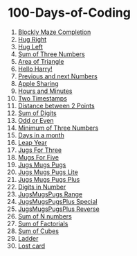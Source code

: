 # 100-Days-of-Coding

1) [Blockly Maze Completion](https://github.com/Deepak2001/100-Days-of-Coding/blob/master/0.1%20Level10.md)
2) [Hug Right](https://github.com/Deepak2001/100-Days-of-Coding/blob/master/0.2%20HugRight.md)
3) [Hug Left](https://github.com/Deepak2001/100-Days-of-Coding/blob/master/0.3%20HugLeft.md)
4) [Sum of Three Numbers](https://github.com/Deepak2001/100-Days-of-Coding/blob/master/1.1%20Input%20Print%20:%20Sum%20of%20three%20numbers.md)
5) [Area of Triangle](https://github.com/Deepak2001/100-Days-of-Coding/blob/master/1.2%20Input%20%26%20Output%20:%20Area%20of%20Triangle.md)
6) [Hello Harry!](https://github.com/Deepak2001/100-Days-of-Coding/blob/master/1.3%20Input%20%26%20Print%20:%20Hello%2CHarry!.md)
7) [Previous and next Numbers](https://github.com/Deepak2001/100-Days-of-Coding/blob/master/1.4%20Input%20%26%20print%20:%20Previous%20and%20next.md)
8) [Apple Sharing](https://github.com/Deepak2001/100-Days-of-Coding/blob/master/1.5%20Input%20%26%20print:%20Apple%20sharing.md)
9) [Hours and Minutes](https://github.com/Deepak2001/100-Days-of-Coding/blob/master/1.6%20Input%20%26%20print:%20Hours%20and%20minutes.md)
10) [Two Timestamps](https://github.com/Deepak2001/100-Days-of-Coding/blob/master/1.7%20Input%20%26%20print%20:Two%20timestamps.md)
11) [Distance between 2 Points](https://github.com/Deepak2001/100-Days-of-Coding/blob/master/1.8%20Input%20%26%20print:%20TwoPoints.md)
12) [Sum of Digits](https://github.com/Deepak2001/100-Days-of-Coding/blob/master/2.5%20%20Numbers:%20Sum%20of%20digits.md)
13) [Odd or Even](https://github.com/Deepak2001/100-Days-of-Coding/blob/master/3.1%20If%20%26%20else:%20Odd%20or%20even.md)
14) [Minimum of Three Numbers](https://github.com/Deepak2001/100-Days-of-Coding/blob/master/3.8%20If%20%26%20else:%20Minimum%20of%20three%20numbers.md)
15) [Days in a month](https://github.com/Deepak2001/100-Days-of-Coding/blob/master/3.9%20If%20%26%20else:%20Days%20in%20month.md)
16) [Leap Year](https://github.com/Deepak2001/100-Days-of-Coding/blob/master/3.J%20If%20%26%20else:%20Leap%20year.md)
17) [Jugs For Three](https://github.com/Deepak2001/100-Days-of-Coding/blob/master/3.P%20%20Jugs%20for%20Three.md)
18) [Mugs For Five](https://github.com/Deepak2001/100-Days-of-Coding/blob/master/3.Q%20Mugs%20for%20Five.md)
19) [Jugs Mugs Pugs](https://github.com/Deepak2001/100-Days-of-Coding/blob/master/3.R%20%20JugsMugsPugs.md)
20) [Jugs Mugs Pugs Lite](https://github.com/Deepak2001/100-Days-of-Coding/blob/master/3.S%20JugsMugsPugs%20Lite.md)
21) [Jugs Mugs Pugs Plus](https://github.com/Deepak2001/100-Days-of-Coding/blob/master/3.U%20JugsMugsPugsPlus.md)
22) [Digits in Number](https://github.com/Deepak2001/100-Days-of-Coding/blob/master/5.D%20%20Membership%20:%20Digit%20in%20Number.md)
23) [JugsMugsPugs Range](https://github.com/Deepak2001/100-Days-of-Coding/blob/master/3.W%20JugsMugsPugs%20Range.md)
24) [JugsMugsPugsPlus Special](https://github.com/Deepak2001/100-Days-of-Coding/blob/master/3.X.%20JugsMugsPugs%20Special.md)
25) [JugsMugsPugsPlus Reverse](https://github.com/Deepak2001/100-Days-of-Coding/blob/master/3.V.%20JugsMugsPugsPlus%20Reverse.md)
26) [Sum of N numbers](https://github.com/Deepak2001/100-Days-of-Coding/blob/master/4.4%20%20Sum%20of%20N%20numbers.md)
27) [Sum of Factorials](https://github.com/Deepak2001/100-Days-of-Coding/blob/master/4.8%20Sum%20of%20Factorials.md)
28) [Sum of Cubes](https://github.com/Deepak2001/100-Days-of-Coding/blob/master/4.5%20Sum%20of%20Cubes.md)
29) [Ladder](https://github.com/Deepak2001/100-Days-of-Coding/blob/master/4.A%20Ladder.md)
30) [Lost card](https://github.com/Deepak2001/100-Days-of-Coding/blob/master/4.9%20Lost%20card.md)
